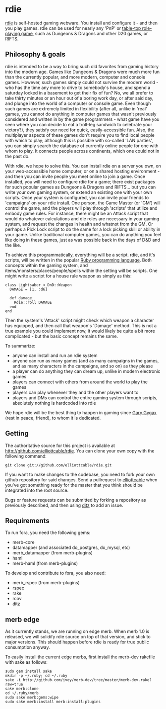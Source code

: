 rdie
====

[rdie][1] is self-hosted gaming webware. You install and configure it - and
then you play games. rdie can be used for nearly any 'PnP' or
[table-top role-playing game][2], such as Dungeons & Dragons and other D20
games, or RIFTS.

  [1]: <http://rubydie.com> (rdie homepage)
  [2]: <http://en.wikipedia.org/wiki/Role-playing_game> (Role-playing game - Wikipedia)

Philosophy & goals
------------------

rdie is intended to be a way to bring such old favorites from gaming history
into the modern age. Games like Dungeons & Dragons were much more fun than the
currently popular, and more modern, computer and console games. However, such
games simply could not survive the modern world - who has the time any more to
drive to somebody's house, and spend a saturday locked in a basement to get
their fix of fun? No, we all prefer to take thirty minutes or an hour out of a
boring work day, or after said day, and plunge into the world of a computer or
console game. Even though such games are extremely limited in flexibility
(after all, unlike in 'real' games, you cannot do anything in computer games
that wasn't previously considered and written in by the game programmers -
what game have you seen where you can decide to eat a troll-leg sandwich to
celebrate your victory?), they satisfy our need for quick, easily-accessible
fun. Also, the multiplayer aspects of these games don't require you to find
local people with which to play; although this is possible with so-called 'LAN
parties', you can simply search the database of currently online people for
one with whom to play. It connects people across continents, which one could
not in the past do.

With rdie, we hope to solve this. You can install rdie on a server you own, on
your web-accessible home computer, or on a shared hosting environment - and
then you can invite people you meet online to join a game. Once installed, you
will need to configure rdie for a game; there exist packages for such popular
games as Dungeons & Dragons and RIFTS... but you can write your own gaming
system, or extend an existing one with your own scripts. Once your system is
configured, you can invite your friends to 'campaigns' on your rdie install.
One person, the Game Master (or 'GM') will control the game, and the players
will play through 'scripts' that utilize and embody game rules. For instance,
there might be an Attack script that would do whatever calculations and die
roles are necessary in your gaming system, and request the changes in health
and whatnot from the GM. Or perhaps a Pick Lock script to do the same for a
lock picking skill or ability in your game. Unlike traditional computer games,
you can do anything you feel like doing in these games, just as was possible
back in the days of D&D and the like.

To achieve this programmatically, everything will be a script. rdie, and it's
scripts, will be written in the popular [Ruby programming language][3]. Both
concepts within the gaming system, and items/monsters/places/people/spells
within the setting will be scripts. One might write a script for a house rule
weapon as simply as this:

    class Lightsaber < DnD::Weapon
      DAMAGE = [1, :d6]

      def damage
        Rdie::roll DAMAGE
      end
    end

Then the system's 'Attack' script might check which weapon a character has
equipped, and then call that weapon's 'Damage' method. This is not a true
example you could implement now, it would likely be quite a bit more
complicated - but the basic concept remains the same.

To summarize:

 - anyone can install and run an rdie system
 - anyone can run as many games (and as many campaigns in the games, and as
 many characters in the campaigns, and so on) as they please
 - a player can do anything they can dream up, unlike in modern electronic
 games
 - players can connect with others from around the world to play the games
 - players can play whenever they and the other players want to
 - players and DMs can control the entire gaming system through scripts,
 absolutely nothing is hardcoded into rdie

We hope rdie will be the best thing to happen in gaming since [Gary Gygax][4]
(rest in peace, friend), to whom it is dedicated.

  [3]: <http://ruby-lang.org/en> (Ruby programming language)
  [4]: <http://youtube.com/watch?v=hxo9gFBHJsE> (Gary Gygax on D&D - YouTube)

Getting
-------

The authoritative source for this project is available at
<http://github.com/elliottcable/rdie>. You can clone your own copy with the
following command:

    git clone git://github.com/elliottcable/rdie.git

If you want to make changes to the codebase, you need to fork your own github
repository for said changes. Send a pullrequest to [elliottcable][5]
when you've got something ready for the master that you think should be
integrated into the root source.

Bugs or feature requests can be submitted by forking a repository as
previously described, and then using [ditz][6] to add an issue.

  [5]: <http://github.com/elliottcable> (elliottcable on GitHub)
  [6]: <http://ditz.rubyforge.org/> (Ditz issue tracking)

Requirements
------------

To run fora, you need the following gems:

* merb-core
* datamapper (and associated do_postgres, do_mysql, etc)
* merb_datamapper (from merb-plugins)
* haml
* merb-haml (from merb-plugins)

To develop and contribute to fora, you also need:

* merb_rspec (from merb-plugins)
* rspec
* rake
* rcov
* ditz

merb edge
---------

As it currently stands, we are running on edge merb. When merb 1.0 is
released, we will solidify rdie source on top of that version, and stick to
major versions. This should happen before rdie is ready for true public
consumption anyway.

To easily install the current edge merbs, first install the merb-dev rakefile
with sake as follows:

    sudo gem install sake
    mkdir -p ~/.ruby; cd ~/.ruby
    sake -i http://github.com/ivey/merb-dev/tree/master/merb-dev.rake?raw=true
    sake merb:clone
    cd ~/.ruby/merb
    sudo sake merb:gems:wipe
    sudo sake merb:install merb:install:plugins